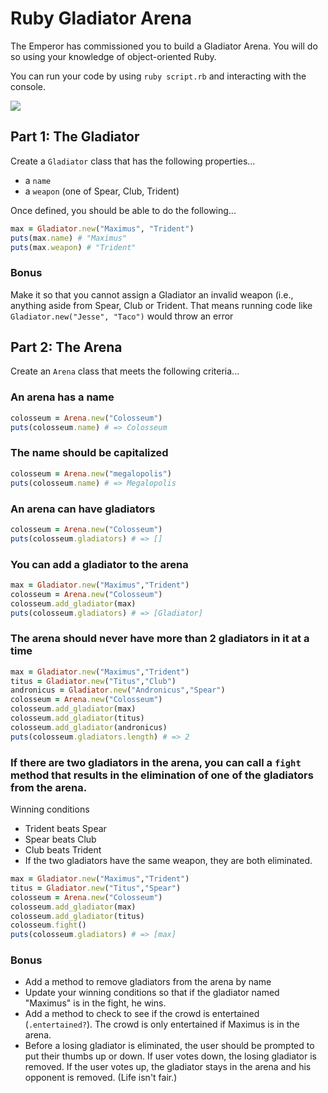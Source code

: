 # Ruby Gladiator Arena

The Emperor has commissioned you to build a Gladiator Arena. You will do so using your knowledge of object-oriented Ruby.

You can run your code by using `ruby script.rb` and interacting with the console.

![](https://66.media.tumblr.com/1d178e7a0066861be7f16a283bd44c4d/tumblr_o5q7eaQA7a1tkodheo2_500.gifv)

## Part 1: The Gladiator

Create a `Gladiator` class that has the following properties...
- a `name`
- a `weapon` (one of Spear, Club, Trident)

Once defined, you should be able to do the following...

```ruby
max = Gladiator.new("Maximus", "Trident")
puts(max.name) # "Maximus"
puts(max.weapon) # "Trident"
```

### Bonus

Make it so that you cannot assign a Gladiator an invalid weapon (i.e., anything aside from Spear, Club or Trident. That means running code like `Gladiator.new("Jesse", "Taco")` would throw an error


## Part 2: The Arena

Create an `Arena` class that meets the following criteria...

### An arena has a name

```ruby
colosseum = Arena.new("Colosseum")
puts(colosseum.name) # => Colosseum
```
### The name should be capitalized

```ruby
colosseum = Arena.new("megalopolis")
puts(colosseum.name) # => Megalopolis
```

### An arena can have gladiators

```ruby
colosseum = Arena.new("Colosseum")
puts(colosseum.gladiators) # => []
```

### You can add a gladiator to the arena

```ruby
max = Gladiator.new("Maximus","Trident")
colosseum = Arena.new("Colosseum")
colosseum.add_gladiator(max)
puts(colosseum.gladiators) # => [Gladiator]
```

### The arena should never have more than 2 gladiators in it at a time

```ruby
max = Gladiator.new("Maximus","Trident")
titus = Gladiator.new("Titus","Club")
andronicus = Gladiator.new("Andronicus","Spear")
colosseum = Arena.new("Colosseum")
colosseum.add_gladiator(max)
colosseum.add_gladiator(titus)
colosseum.add_gladiator(andronicus)
puts(colosseum.gladiators.length) # => 2
```

### If there are two gladiators in the arena, you can call a `fight` method that results in the elimination of one of the gladiators from the arena.

Winning conditions
- Trident beats Spear
- Spear beats Club
- Club beats Trident
- If the two gladiators have the same weapon, they are both eliminated.

```ruby
max = Gladiator.new("Maximus","Trident")
titus = Gladiator.new("Titus","Spear")
colosseum = Arena.new("Colosseum")
colosseum.add_gladiator(max)
colosseum.add_gladiator(titus)
colosseum.fight()
puts(colosseum.gladiators) # => [max]
```

### Bonus

* Add a method to remove gladiators from the arena by name
* Update your winning conditions so that if the gladiator named "Maximus" is in the fight, he wins.
* Add a method to check to see if the crowd is entertained (`.entertained?`). The crowd is only entertained if Maximus is in the arena.
* Before a losing gladiator is eliminated, the user should be prompted to put their thumbs up or down. If user votes down, the losing gladiator is removed. If the user votes up, the gladiator stays in the arena and his opponent is removed. (Life isn't fair.)
